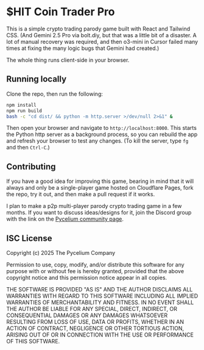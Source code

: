 # $HIT Coin Trader Pro

This is a simple crypto trading parody game built with React and Tailwind CSS.
(And Gemini 2.5 Pro via bolt.diy, but that was a little bit of a disaster. A lot
of manual recovery was required, and then o3-mini in Cursor failed many times at
fixing the many logic bugs that Gemini had created.)

The whole thing runs client-side in your browser.

## Running locally

Clone the repo, then run the following:

```bash
npm install
npm run build
bash -c "cd dist/ && python -m http.server >/dev/null 2>&1" &
```

Then open your browser and navigate to `http://localhost:8000`. This starts the
Python http server as a background process, so you can rebuild the app and
refresh your browser to test any changes. (To kill the server, type `fg` and
then `Ctrl-C`.)

## Contributing

If you have a good idea for improving this game, bearing in mind that it will
always and only be a single-player game hosted on Cloudflare Pages, fork the
repo, try it out, and then make a pull request if it works.

I plan to make a p2p multi-player parody crypto trading game in a few months. If
you want to discuss ideas/designs for it, join the Discord group with the link
on the [Pycelium community page](https://www.pycelium.com/community).

## ISC License

Copyright (c) 2025 The Pycelium Company

Permission to use, copy, modify, and/or distribute this software
for any purpose with or without fee is hereby granted, provided
that the above copyright notice and this permission notice appear in
all copies.

THE SOFTWARE IS PROVIDED "AS IS" AND THE AUTHOR DISCLAIMS ALL
WARRANTIES WITH REGARD TO THIS SOFTWARE INCLUDING ALL IMPLIED
WARRANTIES OF MERCHANTABILITY AND FITNESS. IN NO EVENT SHALL THE
AUTHOR BE LIABLE FOR ANY SPECIAL, DIRECT, INDIRECT, OR
CONSEQUENTIAL DAMAGES OR ANY DAMAGES WHATSOEVER RESULTING FROM LOSS
OF USE, DATA OR PROFITS, WHETHER IN AN ACTION OF CONTRACT,
NEGLIGENCE OR OTHER TORTIOUS ACTION, ARISING OUT OF OR IN
CONNECTION WITH THE USE OR PERFORMANCE OF THIS SOFTWARE.
